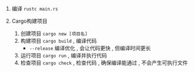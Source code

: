 
1. 编译 `rustc main.rs`

2. Cargo构建项目
	1. 创建项目 `cargo new [项目名]`
	2. 构建项目 `cargo build` , 编译代码
		- `--release` 编译优化 , 会让代码更快 , 但编译时间更长
	3. 运行项目 `cargo run` , 编译并执行代码
	4. 检查项目 `cargo check`  , 检查代码 , 确保编译能通过 , 不会产生可执行文件